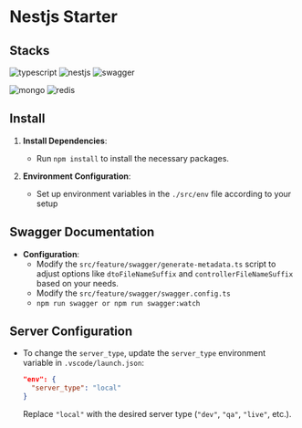 # Nestjs Starter

## Stacks

![typescript](https://img.shields.io/badge/typescript-3178C6?style=for-the-badge&logo=typescript&logoColor=white)
![nestjs](https://img.shields.io/badge/nestjs-E0234E?style=for-the-badge&logo=nestjs&logoColor=white)
![swagger](https://img.shields.io/badge/swagger-85EA2D?style=for-the-badge&logo=swagger&logoColor=white)

![mongo](https://img.shields.io/badge/mongoDB-47A248?style=for-the-badge&logo=MongoDB&logoColor=white)
![redis](https://img.shields.io/badge/redis-FF4438?style=for-the-badge&logo=redis&logoColor=white)

## Install

1. **Install Dependencies**:

   - Run `npm install` to install the necessary packages.

2. **Environment Configuration**:
   - Set up environment variables in the `./src/env` file according to your setup

## Swagger Documentation

- **Configuration**:
  - Modify the `src/feature/swagger/generate-metadata.ts` script to adjust options like `dtoFileNameSuffix` and `controllerFileNameSuffix` based on your needs.
  - Modify the `src/feature/swagger/swagger.config.ts`
  - `npm run swagger or npm run swagger:watch`

## Server Configuration

- To change the `server_type`, update the `server_type` environment variable in `.vscode/launch.json`:
  ```json
  "env": {
    "server_type": "local"
  }
  ```
  Replace `"local"` with the desired server type (`"dev"`, `"qa"`, `"live"`, etc.).
